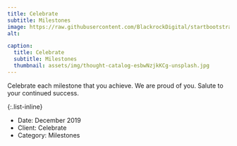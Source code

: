 ```yaml
---
title: Celebrate
subtitle: Milestones
image: https://raw.githubusercontent.com/BlackrockDigital/startbootstrap-agency/master/src/assets/img/portfolio/05-full.jpg
alt: 

caption:
  title: Celebrate
  subtitle: Milestones
  thumbnail: assets/img/thought-catalog-esbwNzjkKCg-unsplash.jpg
---
```

Celebrate each milestone that you achieve. We are proud of you. Salute to your continued success. 

{:.list-inline}
- Date: December 2019
- Client: Celebrate
- Category: Milestones

